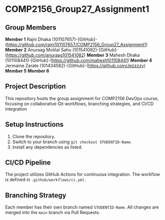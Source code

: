 # COMP2156_Group27_Assignment1
## Group Members
**Member 1** Rajni Dhaka (101107657)-[GitHub]-(https://github.com/rajni101107657/COMP2156_Group27_Assignment1)
**Member 2** Anuraag Motilal Sahu (101541082)-[GitHub]-(https://github.com/anuraag101541082)
**Member 3** Mahesh Dhaka (101108441)-[GitHub]-(https://github.com/mahesh101108441)
**Member 4** Jermaine Zarate (101434582)-[GitHub]-(https://github.com/Jezzzzy)
**Member 5** 
**Member 6** 

## Project Description
This repository hosts the group assignment for COMP2156 DevOps course, focusing on
collaborative Git workflows, branching strategies, and CI/CD integration

## Setup Instructions
1. Clone the repository.
2. Switch to your branch using `git checkout STUDENTID-Name`.
3. Install any dependencies as listed.

## CI/CD Pipeline
The project utilizes GitHub Actions for continuous integration. The workflow is defined
in `.github/workflows/ci.yml`.

## Branching Strategy
Each member has their own branch named `STUDENTID-Name`. All changes are
merged into the `main` branch via Pull Requests.
